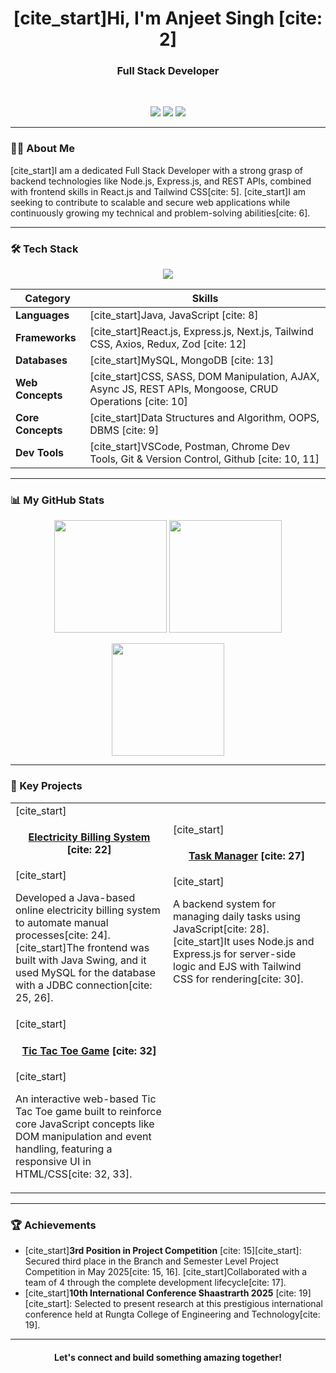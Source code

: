 <h1 align="center">
  [cite_start]Hi, I'm Anjeet Singh [cite: 2]
</h1>

<h3 align="center">
  Full Stack Developer
</h3>

<br>

<p align="center">
  <a href="mailto:anjeetsingh7155@gmail.com"><img src="https://img.shields.io/badge/Gmail-D14836?style=for-the-badge&logo=gmail&logoColor=white" /></a>
  <a href="https://www.linkedin.com/in/anjeet-singh-7972272a2/"><img src="https://img.shields.io/badge/LinkedIn-0077B5?style=for-the-badge&logo=linkedin&logoColor=white" /></a>
  <a href="https://leetcode.com/u/anjeet singh/"><img src="https://img.shields.io/badge/LeetCode-FFA116?style=for-the-badge&logo=leetcode&logoColor=black" /></a>
</p>

---

### 👨‍💻 About Me

<p>
  [cite_start]I am a dedicated Full Stack Developer with a strong grasp of backend technologies like Node.js, Express.js, and REST APIs, combined with frontend skills in React.js and Tailwind CSS[cite: 5]. [cite_start]I am seeking to contribute to scalable and secure web applications while continuously growing my technical and problem-solving abilities[cite: 6].
</p>

---

### 🛠️ Tech Stack

<p align="center">
  <a href="https://skillicons.dev">
    <img src="https://skillicons.dev/icons?i=java,javascript,react,nextjs,redux,nodejs,express,mongodb,mysql,tailwind,sass,git,vscode,postman&perline=7" />
  </a>
</p>

| Category          | Skills                                                                                             |
|-------------------|----------------------------------------------------------------------------------------------------|
| **Languages** | [cite_start]Java, JavaScript [cite: 8]                                                                                 |
| **Frameworks** | [cite_start]React.js, Express.js, Next.js, Tailwind CSS, Axios, Redux, Zod [cite: 12]                               |
| **Databases** | [cite_start]MySQL, MongoDB [cite: 13]                                                                                    |
| **Web Concepts** | [cite_start]CSS, SASS, DOM Manipulation, AJAX, Async JS, REST APIs, Mongoose, CRUD Operations [cite: 10]                 |
| **Core Concepts** | [cite_start]Data Structures and Algorithm, OOPS, DBMS [cite: 9]                                                        |
| **Dev Tools** | [cite_start]VSCode, Postman, Chrome Dev Tools, Git & Version Control, Github [cite: 10, 11]                             |

---

### 📊 My GitHub Stats

<p align="center">
  <img height="180em" src="https://github-readme-stats.vercel.app/api?username=anjeetsingh7155&show_icons=true&theme=dracula&include_all_commits=true&count_private=true"/>
  <img height="180em" src="https://github-readme-stats.vercel.app/api/top-langs/?username=anjeetsingh7155&layout=compact&langs_count=8&theme=dracula"/>
</p>
<p align="center">
  <img height="180em" src="https://github-readme-streak-stats.herokuapp.com/?user=anjeetsingh7155&theme=dracula"/>
</p>

---

### 🚀 Key Projects

<table>
  <tr>
    <td width="50%">
      [cite_start]<h4 align="center"><a href="https://github.com/anjeetsingh7155/Electricity-Billing-System-Java-Project">Electricity Billing System</a> [cite: 22]</h4>
      [cite_start]<p>Developed a Java-based online electricity billing system to automate manual processes[cite: 24]. [cite_start]The frontend was built with Java Swing, and it used MySQL for the database with a JDBC connection[cite: 25, 26].</p>
    </td>
    <td width="50%">
      [cite_start]<h4 align="center"><a href="https://github.com/anjeetsingh7155/task-manager">Task Manager</a> [cite: 27]</h4>
      [cite_start]<p>A backend system for managing daily tasks using JavaScript[cite: 28]. [cite_start]It uses Node.js and Express.js for server-side logic and EJS with Tailwind CSS for rendering[cite: 30].</p>
    </td>
  </tr>
  <tr>
    <td width="50%">
      [cite_start]<h4 align="center"><a href="https://github.com/anjeetsingh7155/tic-tac-toe">Tic Tac Toe Game</a> [cite: 32]</h4>
      [cite_start]<p>An interactive web-based Tic Tac Toe game built to reinforce core JavaScript concepts like DOM manipulation and event handling, featuring a responsive UI in HTML/CSS[cite: 32, 33].</p>
    </td>
    <td width="50%">
      </td>
  </tr>
</table>

---

### 🏆 Achievements

- [cite_start]**3rd Position in Project Competition** [cite: 15][cite_start]: Secured third place in the Branch and Semester Level Project Competition in May 2025[cite: 15, 16]. [cite_start]Collaborated with a team of 4 through the complete development lifecycle[cite: 17].
- [cite_start]**10th International Conference Shaastrarth 2025** [cite: 19][cite_start]: Selected to present research at this prestigious international conference held at Rungta College of Engineering and Technology[cite: 19].

---

<h4 align="center">
  Let's connect and build something amazing together!
</h4>
